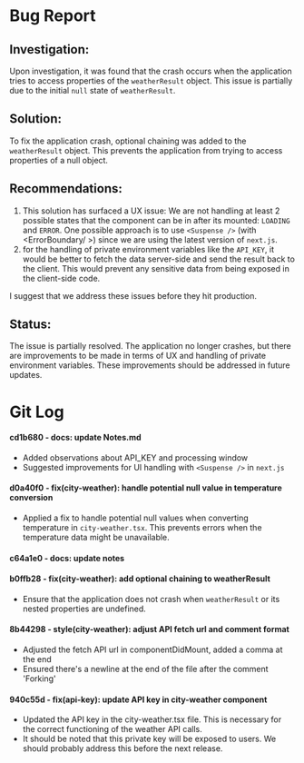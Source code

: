 # Bug Report

## Investigation:

Upon investigation, it was found that the crash occurs when the application tries to access properties of the `weatherResult` object. This issue is partially due to the initial `null` state of `weatherResult`.

## Solution:

To fix the application crash, optional chaining was added to the `weatherResult` object. This prevents the application from trying to access properties of a null object.

## Recommendations:

1. This solution has surfaced a UX issue: We are not handling at least 2 possible states that the component can be in after its mounted: `LOADING` and `ERROR`. One possible approach is to use `<Suspense />` (with <ErrorBoundary/ >) since we are using the latest version of `next.js`. 
2. for the handling of private environment variables like the `API_KEY`, it would be better to fetch the data server-side and send the result back to the client. This would prevent any sensitive data from being exposed in the client-side code.

I suggest that we address these issues before they hit production.

## Status:

The issue is partially resolved. The application no longer crashes, but there are improvements to be made in terms of UX and handling of private environment variables. These improvements should be addressed in future updates.

# Git Log

#### cd1b680 - docs: update Notes.md

- Added observations about API_KEY and processing window
- Suggested improvements for UI handling with `<Suspense />` in `next.js`

#### d0a40f0 - fix(city-weather): handle potential null value in temperature conversion

- Applied a fix to handle potential null values when converting temperature in `city-weather.tsx`. This prevents
 errors when the temperature data might be unavailable.

#### c64a1e0 - docs: update notes

#### b0ffb28 - fix(city-weather): add optional chaining to weatherResult

- Ensure that the application does not crash when `weatherResult` or its nested properties are undefined.

#### 8b44298 - style(city-weather): adjust API fetch url and comment format

- Adjusted the fetch API url in componentDidMount, added a comma at the end
- Ensured there's a newline at the end of the file after the comment 'Forking'

#### 940c55d - fix(api-key): update API key in city-weather component
- Updated the API key in the city-weather.tsx file. This is necessary
  for the correct functioning of the weather API calls.
- It should be noted that this private key will be exposed to users. We
  should probably address this before the next release.
